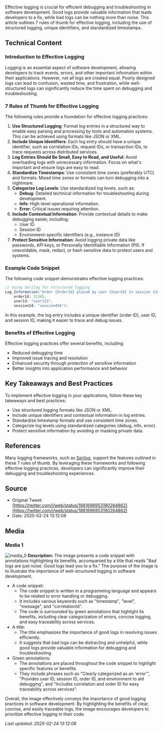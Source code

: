 Effective logging is crucial for efficient debugging and troubleshooting in software development. Good logs provide valuable information that leads developers to a fix, while bad logs can be nothing more than noise. This article outlines 7 rules of thumb for effective logging, including the use of structured logging, unique identifiers, and standardized timestamps.

## Technical Content
### Introduction to Effective Logging
Logging is an essential aspect of software development, allowing developers to track events, errors, and other important information within their applications. However, not all logs are created equal. Poorly designed logs can lead to confusion, wasted time, and frustration, while well-structured logs can significantly reduce the time spent on debugging and troubleshooting.

### 7 Rules of Thumb for Effective Logging
The following rules provide a foundation for effective logging practices:

1. **Use Structured Logging**: Format log entries in a structured way to enable easy parsing and processing by tools and automation systems. This can be achieved using formats like JSON or XML.
2. **Include Unique Identifiers**: Each log entry should have a unique identifier, such as correlation IDs, request IDs, or transaction IDs, to trace requests across distributed services.
3. **Log Entries Should Be Small, Easy to Read, and Useful**: Avoid overloading logs with unnecessary information. Focus on what's important and ensure logs are easy to read.
4. **Standardize Timestamps**: Use consistent time zones (preferably UTC) and formats. Mixed time zones or formats can turn debugging into a nightmare.
5. **Categorize Log Levels**: Use standardized log levels, such as:
	* **Debug**: Detailed technical information for troubleshooting during development.
	* **Info**: High-level operational information.
	* **Error**: Critical issues requiring attention.
6. **Include Contextual Information**: Provide contextual details to make debugging easier, including:
	* User ID
	* Session ID
	* Environment-specific identifiers (e.g., instance ID)
7. **Protect Sensitive Information**: Avoid logging private data like passwords, API keys, or Personally Identifiable Information (PII). If unavoidable, mask, redact, or hash sensitive data to protect users and systems.

### Example Code Snippet
The following code snippet demonstrates effective logging practices:
```csharp
// Using Serilog for structured logging
Log.Information("Order {OrderId} placed by user {UserId} in session {SessionId}", 
    orderId: 12345, 
    userId: "user123", 
    sessionId: "session456");
```
In this example, the log entry includes a unique identifier (order ID), user ID, and session ID, making it easier to trace and debug issues.

### Benefits of Effective Logging
Effective logging practices offer several benefits, including:

* Reduced debugging time
* Improved issue tracing and resolution
* Enhanced security through protection of sensitive information
* Better insights into application performance and behavior

## Key Takeaways and Best Practices
To implement effective logging in your applications, follow these key takeaways and best practices:

* Use structured logging formats like JSON or XML.
* Include unique identifiers and contextual information in log entries.
* Standardize timestamp formats and use consistent time zones.
* Categorize log levels using standardized categories (debug, info, error).
* Protect sensitive information by avoiding or masking private data.

## References
Many logging frameworks, such as [Serilog](https://serilog.net/), support the features outlined in these 7 rules of thumb. By leveraging these frameworks and following effective logging practices, developers can significantly improve their debugging and troubleshooting experiences.
## Source

- Original Tweet: [https://twitter.com/i/web/status/1881696953190264862](https://twitter.com/i/web/status/1881696953190264862)
- Date: 2025-02-24 13:12:08


## Media

### Media 1
![media_0](./media_0.jpg)
**Description:** The image presents a code snippet with annotations highlighting its benefits, accompanied by a title that reads "Bad logs are just noise. Good logs lead you to a fix." The purpose of the image is to illustrate the importance of well-structured logging in software development.

* A code snippet:
	+ The code snippet is written in a programming language and appears to be related to error handling or debugging.
	+ It includes various keywords such as "timestamp", "level", "message", and "correlationId".
	+ The code is surrounded by green annotations that highlight its benefits, including clear categorization of errors, concise logging, and easy traceability across services.
* A title:
	+ The title emphasizes the importance of good logs in resolving issues efficiently.
	+ It suggests that bad logs can be distracting and unhelpful, while good logs provide valuable information for debugging and troubleshooting.
* Green annotations:
	+ The annotations are placed throughout the code snippet to highlight specific features or benefits.
	+ They include phrases such as "Clearly categorized as an 'error'", "Provides user ID, session ID, order ID, and environment to aid debugging", and "Includes correlation and order ID for easy traceability across services".

Overall, the image effectively conveys the importance of good logging practices in software development. By highlighting the benefits of clear, concise, and easily traceable logs, the image encourages developers to prioritize effective logging in their code.

*Last updated: 2025-02-24 13:12:08*